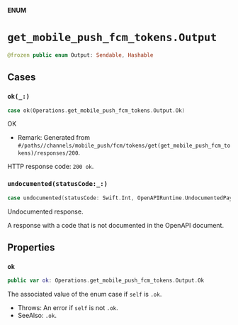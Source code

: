 **ENUM**

# `get_mobile_push_fcm_tokens.Output`

```swift
@frozen public enum Output: Sendable, Hashable
```

## Cases
### `ok(_:)`

```swift
case ok(Operations.get_mobile_push_fcm_tokens.Output.Ok)
```

OK

- Remark: Generated from `#/paths//channels/mobile_push/fcm/tokens/get(get_mobile_push_fcm_tokens)/responses/200`.

HTTP response code: `200 ok`.

### `undocumented(statusCode:_:)`

```swift
case undocumented(statusCode: Swift.Int, OpenAPIRuntime.UndocumentedPayload)
```

Undocumented response.

A response with a code that is not documented in the OpenAPI document.

## Properties
### `ok`

```swift
public var ok: Operations.get_mobile_push_fcm_tokens.Output.Ok
```

The associated value of the enum case if `self` is `.ok`.

- Throws: An error if `self` is not `.ok`.
- SeeAlso: `.ok`.
